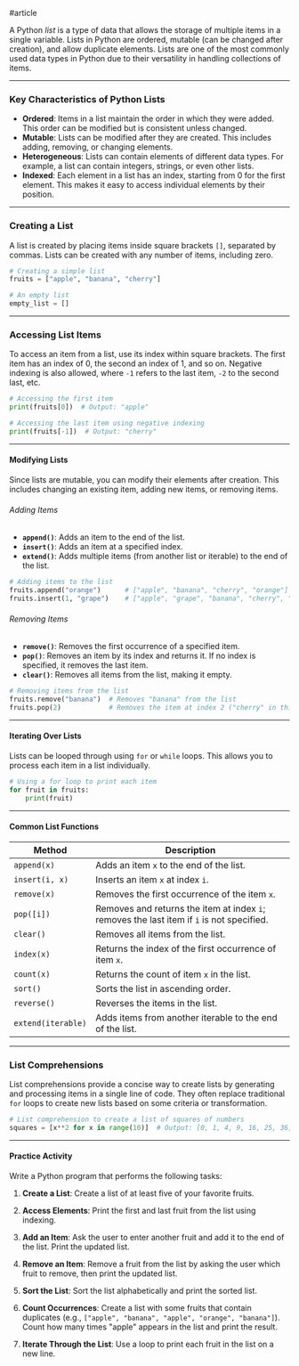 #article

A Python *list* is a type of data that allows the storage of multiple items in a single variable. Lists in Python are ordered, mutable (can be changed after creation), and allow duplicate elements. Lists are one of the most commonly used data types in Python due to their versatility in handling collections of items.

---
### Key Characteristics of Python Lists

- **Ordered**: Items in a list maintain the order in which they were added. This order can be modified but is consistent unless changed.
- **Mutable**: Lists can be modified after they are created. This includes adding, removing, or changing elements.
- **Heterogeneous**: Lists can contain elements of different data types. For example, a list can contain integers, strings, or even other lists.
- **Indexed**: Each element in a list has an index, starting from 0 for the first element. This makes it easy to access individual elements by their position.

---
### Creating a List

A list is created by placing items inside square brackets `[]`, separated by commas. Lists can be created with any number of items, including zero.

```python
# Creating a simple list
fruits = ["apple", "banana", "cherry"]

# An empty list
empty_list = []
```

---
### Accessing List Items

To access an item from a list, use its index within square brackets. The first item has an index of 0, the second an index of 1, and so on. Negative indexing is also allowed, where `-1` refers to the last item, `-2` to the second last, etc.

```python
# Accessing the first item
print(fruits[0])  # Output: "apple"

# Accessing the last item using negative indexing
print(fruits[-1])  # Output: "cherry"
```

---
#### Modifying Lists

Since lists are mutable, you can modify their elements after creation. This includes changing an existing item, adding new items, or removing items.

###### Adding Items

- **`append()`**: Adds an item to the end of the list.
- **`insert()`**: Adds an item at a specified index.
- **`extend()`**: Adds multiple items (from another list or iterable) to the end of the list.

```python
# Adding items to the list
fruits.append("orange")      # ["apple", "banana", "cherry", "orange"]
fruits.insert(1, "grape")    # ["apple", "grape", "banana", "cherry", "orange"]
```

###### Removing Items

- **`remove()`**: Removes the first occurrence of a specified item.
- **`pop()`**: Removes an item by its index and returns it. If no index is specified, it removes the last item.
- **`clear()`**: Removes all items from the list, making it empty.

```python
# Removing items from the list
fruits.remove("banana")  # Removes "banana" from the list
fruits.pop(2)            # Removes the item at index 2 ("cherry" in this case)
```

---
#### Iterating Over Lists

Lists can be looped through using `for` or `while` loops. This allows you to process each item in a list individually.

```python
# Using a for loop to print each item
for fruit in fruits:
    print(fruit)
```

---
#### Common List Functions

| Method           | Description                                                           |
|------------------|-----------------------------------------------------------------------|
| `append(x)`      | Adds an item `x` to the end of the list.                              |
| `insert(i, x)`   | Inserts an item `x` at index `i`.                                     |
| `remove(x)`      | Removes the first occurrence of the item `x`.                         |
| `pop([i])`       | Removes and returns the item at index `i`; removes the last item if `i` is not specified. |
| `clear()`        | Removes all items from the list.                                      |
| `index(x)`       | Returns the index of the first occurrence of item `x`.                |
| `count(x)`       | Returns the count of item `x` in the list.                            |
| `sort()`         | Sorts the list in ascending order.                                    |
| `reverse()`      | Reverses the items in the list.                                       |
| `extend(iterable)` | Adds items from another iterable to the end of the list.             |

---
### List Comprehensions

List comprehensions provide a concise way to create lists by generating and processing items in a single line of code. They often replace traditional `for` loops to create new lists based on some criteria or transformation.

```python
# List comprehension to create a list of squares of numbers
squares = [x**2 for x in range(10)]  # Output: [0, 1, 4, 9, 16, 25, 36, 49, 64, 81]
```

---
#### Practice Activity

Write a Python program that performs the following tasks:

1. **Create a List**: Create a list of at least five of your favorite fruits.
    
2. **Access Elements**: Print the first and last fruit from the list using indexing.
    
3. **Add an Item**: Ask the user to enter another fruit and add it to the end of the list. Print the updated list.
    
4. **Remove an Item**: Remove a fruit from the list by asking the user which fruit to remove, then print the updated list.
    
5. **Sort the List**: Sort the list alphabetically and print the sorted list.
    
6. **Count Occurrences**: Create a list with some fruits that contain duplicates (e.g., `["apple", "banana", "apple", "orange", "banana"]`). Count how many times "apple" appears in the list and print the result.
    
7. **Iterate Through the List**: Use a loop to print each fruit in the list on a new line.